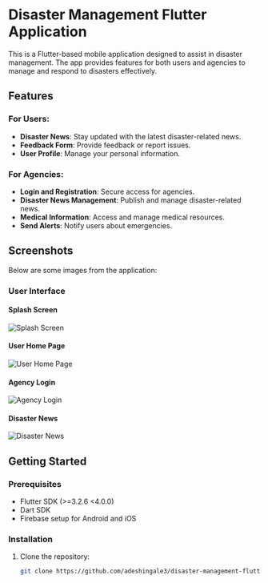 # Disaster Management Flutter Application

This is a Flutter-based mobile application designed to assist in disaster management. The app provides features for both users and agencies to manage and respond to disasters effectively.

## Features

### For Users:
- **Disaster News**: Stay updated with the latest disaster-related news.
- **Feedback Form**: Provide feedback or report issues.
- **User Profile**: Manage your personal information.

### For Agencies:
- **Login and Registration**: Secure access for agencies.
- **Disaster News Management**: Publish and manage disaster-related news.
- **Medical Information**: Access and manage medical resources.
- **Send Alerts**: Notify users about emergencies.

## Screenshots

Below are some images from the application:

### User Interface

#### Splash Screen
![Splash Screen](images/5.jpg)

#### User Home Page
![User Home Page](images/3.jpg)

#### Agency Login
![Agency Login](images/4.jpg)

#### Disaster News
![Disaster News](images/2jpg)

## Getting Started

### Prerequisites
- Flutter SDK (>=3.2.6 <4.0.0)
- Dart SDK
- Firebase setup for Android and iOS

### Installation
1. Clone the repository:
   ```bash
   git clone https://github.com/adeshingale3/disaster-management-flutter-application.git